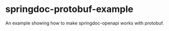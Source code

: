 # springdoc-protobuf-example

An example showing how to make springdoc-openapi works with protobuf.
